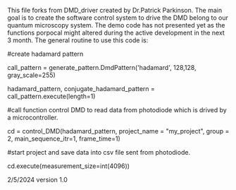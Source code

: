 This file forks from DMD_driver created by Dr.Patrick Parkinson. The main goal is to create the software control system to drive the DMD belong to our quantum microscopy system.
The demo code has not presented yet as the functions porpocal might altered during the active development in the next 3 month.
The general routine to use this code is:

#create hadamard pattern

call_pattern = generate_pattern.DmdPattern('hadamard', 128,128, gray_scale=255)

hadamard_pattern, conjugate_hadamard_pattern = call_pattern.execute(length=1)

#call function control DMD to read data from photodiode which is drived by a microcontroller.

cd = control_DMD(hadamard_pattern, project_name = "my_project", group =  2, main_sequence_itr=1, frame_time=1)

#start project and save data into csv file sent from photodiode.

cd.execute(measurement_size=int(4096))

2/5/2024 version 1.0
